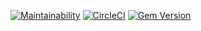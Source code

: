 [![Maintainability](https://api.codeclimate.com/v1/badges/826fb86917afb95e0b3a/maintainability)](https://codeclimate.com/github/IgorShkidchenko/rg_codebreaker/maintainability)
[![CircleCI](https://circleci.com/gh/IgorShkidchenko/rg_codebreaker/tree/develop.svg?style=svg)](https://circleci.com/gh/IgorShkidchenko/rg_codebreaker/tree/develop)
[![Gem Version](https://badge.fury.io/rb/codebreaker_Shkidchenko.svg)](https://badge.fury.io/rb/codebreaker_Shkidchenko)
